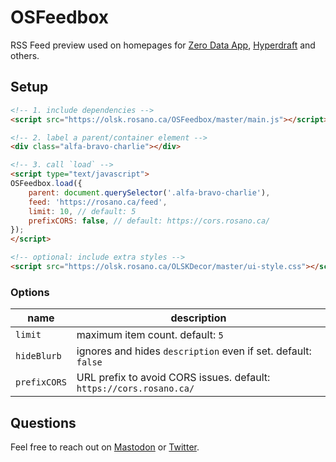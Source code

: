 # OSFeedbox

RSS Feed preview used on homepages for [Zero Data App](https://0data.app), [Hyperdraft](https://hyperdraft.rosano.ca) and others.

## Setup

```html
<!-- 1. include dependencies -->
<script src="https://olsk.rosano.ca/OSFeedbox/master/main.js"></script>

<!-- 2. label a parent/container element -->
<div class="alfa-bravo-charlie"></div>

<!-- 3. call `load` -->
<script type="text/javascript">
OSFeedbox.load({
	parent: document.querySelector('.alfa-bravo-charlie'),
	feed: 'https://rosano.ca/feed',
	limit: 10, // default: 5
	prefixCORS: false, // default: https://cors.rosano.ca/
});
</script>

<!-- optional: include extra styles -->
<script src="https://olsk.rosano.ca/OLSKDecor/master/ui-style.css"></script>
```

### Options

| name | description |
| --- | --- |
| `limit` | maximum item count. default: `5` |
| `hideBlurb` | ignores and hides `description` even if set. default: `false` |
| `prefixCORS` | URL prefix to avoid CORS issues. default: `https://cors.rosano.ca/` |

## Questions

Feel free to reach out on [Mastodon](https://rosano.ca/mastodon) or [Twitter](https://rosano.ca/twitter).
